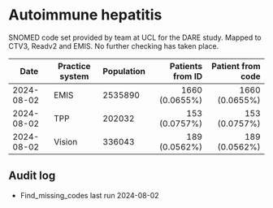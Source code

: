 # Autoimmune hepatitis

SNOMED code set provided by team at UCL for the DARE study. Mapped to CTV3, Readv2 and EMIS. No further checking has taken place.

| Date       | Practice system | Population | Patients from ID | Patient from code |
| ---------- | --------------- | ---------- | ---------------: | ----------------: |
| 2024-08-02 | EMIS            | 2535890    |   1660 (0.0655%) |    1660 (0.0655%) |
| 2024-08-02 | TPP             | 202032     |    153 (0.0757%) |     153 (0.0757%) |
| 2024-08-02 | Vision          | 336043     |    189 (0.0562%) |     189 (0.0562%) |

## Audit log

- Find_missing_codes last run 2024-08-02

